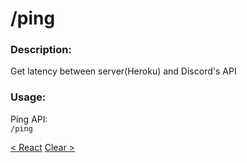 # /ping

### Description:
Get latency between server(Heroku) and Discord's API<br>

### Usage:
Ping API:<br>
`/ping`<br>

<a class="button prev" href="/#/commands/basiccommands/react" role="button">< React</a>
<a class="button next" href="/#/commands/utilitycommands/clear" role="button">Clear ></a>